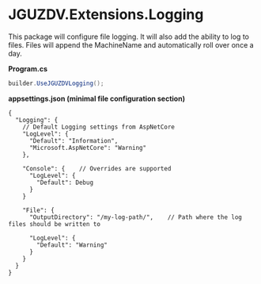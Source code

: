 # JGUZDV.Extensions.Logging

This package will configure file logging.
It will also add the ability to log to files.
Files will append the MachineName and automatically roll over once a day.

**Program.cs**
```csharp
builder.UseJGUZDVLogging();
```

**appsettings.json (minimal file configuration section)**
```jsonc
{
  "Logging": {
    // Default Logging settings from AspNetCore
    "LogLevel": {
      "Default": "Information",
      "Microsoft.AspNetCore": "Warning"
    },

    "Console": {    // Overrides are supported
      "LogLevel": {
        "Default": Debug
      }
    }

    "File": {
      "OutputDirectory": "/my-log-path/",    // Path where the log files should be written to

      "LogLevel": {
        "Default": "Warning"
      }
    }
  }
}
```